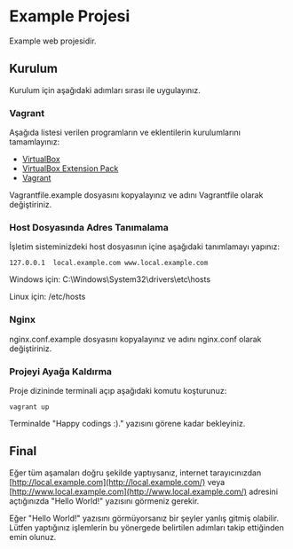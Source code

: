 # Example Projesi

Example web projesidir.

## Kurulum

Kurulum için aşağıdaki adımları sırası ile uygulayınız.

### Vagrant

Aşağıda listesi verilen programların ve eklentilerin kurulumlarını tamamlayınız:

- [VirtualBox](https://www.virtualbox.org/wiki/Downloads)
- [VirtualBox Extension Pack](https://www.virtualbox.org/wiki/Downloads#Extension_packs)
- [Vagrant](https://www.vagrantup.com/)

Vagrantfile.example dosyasını kopyalayınız ve adını Vagrantfile olarak değiştiriniz.

### Host Dosyasında Adres Tanımalama

İşletim sisteminizdeki host dosyasının içine aşağıdaki tanımlamayı yapınız:

````
127.0.0.1  local.example.com www.local.example.com
````

Windows için: C:\Windows\System32\drivers\etc\hosts

Linux için: /etc/hosts

### Nginx

nginx.conf.example dosyasını kopyalayınız ve adını nginx.conf olarak değiştiriniz.

### Projeyi Ayağa Kaldırma

Proje dizininde terminali açıp aşağıdaki komutu koşturunuz:

````
vagrant up
````

Terminalde "Happy codings :)." yazısını görene kadar bekleyiniz.

## Final

Eğer tüm aşamaları doğru şekilde yaptıysanız, internet
tarayıcınızdan [http://local.example.com](http://local.example.com/)
veya [http://www.local.example.com](http://www.local.example.com/) adresini açtığınızda "Hello World!" yazısını görmeniz
gerekir.

Eğer "Hello World!" yazısını görmüyorsanız bir şeyler yanlış gitmiş olabilir. Lütfen yaptığınız işlemlerin bu yönergede
belirtilen adımları takip ettiğinden emin olunuz.
